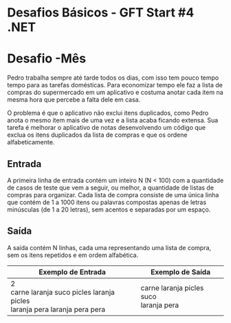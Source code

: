 # Desafios Básicos - GFT Start #4 .NET

<h1>Desafio -Mês</h1>
Pedro trabalha sempre até tarde todos os dias, com isso tem pouco tempo tempo para as tarefas domésticas. Para economizar
tempo ele faz a lista de compras do supermercado em um aplicativo e costuma
anotar cada item na mesma hora que percebe a falta dele em casa.

O problema é que o aplicativo não exclui itens duplicados, como Pedro anota o mesmo item mais de uma vez e a 
lista acaba ficando extensa. Sua tarefa é melhorar o aplicativo de notas desenvolvendo um código que exclua os 
itens duplicados da lista de compras e que os ordene alfabeticamente.
<h2>Entrada</h2>
A primeira linha de entrada contém um inteiro N (N < 100) com a quantidade de casos de teste que vem a seguir, ou melhor,
a quantidade de listas de compras para organizar. Cada lista de compra consiste de uma única linha que contém de
1 a 1000 itens ou palavras compostas apenas de letras minúsculas (de 1 a 20 letras), sem acentos e separadas por um espaço.
<h2>Saída</h2>
A saída contém N linhas, cada uma representando uma lista de compra, sem os itens repetidos e em ordem alfabética. 

| Exemplo de Entrada | Exemplo de Saída|
| ---|--- |
|2 <br>carne laranja suco picles laranja picles <br>laranja pera laranja pera pera | carne laranja picles suco<br>laranja pera |
